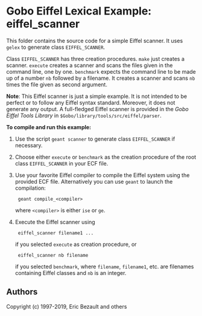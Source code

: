 # Gobo Eiffel Lexical Example: eiffel_scanner

This folder contains the source code for a simple Eiffel scanner.
It uses `gelex` to generate class `EIFFEL_SCANNER`.

Class `EIFFEL_SCANNER` has three creation procedures. `make` just creates
a scanner. `execute` creates a scanner and scans the files given in the 
command line, one by one. `benchmark` expects the command line to be made
up of a number `nb` followed by a filename. It creates a scanner and scans
`nb` times the file given as second argument.

**Note**: This Eiffel scanner is just a simple example. It is not intended
to be perfect or to follow any Eiffel syntax standard. Moreover, it does
not generate any output. A full-fledged Eiffel scanner is provided in
the *Gobo Eiffel Tools Library* in `$Gobo/library/tools/src/eiffel/parser`.

**To compile and run this example:**

1. Use the script `geant scanner` to generate class `EIFFEL_SCANNER`
   if necessary.

2. Choose either `execute` or `benchmark` as the creation procedure of
   the root class `EIFFEL_SCANNER` in your ECF file.

3. Use your favorite Eiffel compiler to compile the Eiffel system using
   the provided ECF file. Alternatively you can use `geant` to launch 
   the compilation:
   
        geant compile_<compiler>
       
    where `<compiler>` is either `ise` or `ge`.

4. Execute the Eiffel scanner using

        eiffel_scanner filename1 ...

    if you selected `execute` as creation procedure, or

        eiffel_scanner nb filename

   if you selected `benchmark`, where `filename`, `filename1`, etc. are
   filenames containing Eiffel classes and `nb` is an integer.

## Authors

Copyright (c) 1997-2019, Eric Bezault and others
